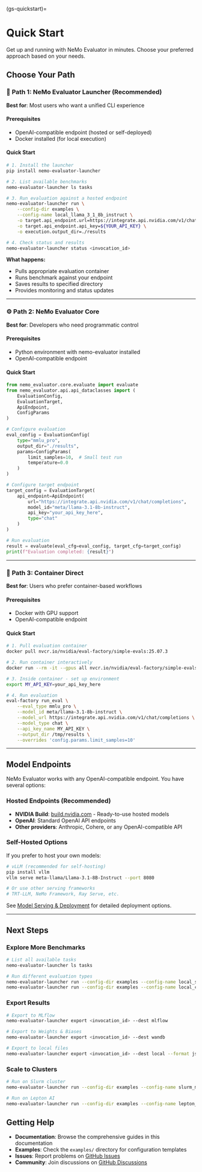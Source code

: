 (gs-quickstart)=
# Quick Start

Get up and running with NeMo Evaluator in minutes. Choose your preferred approach based on your needs.

## Choose Your Path

### 🚀 **Path 1: NeMo Evaluator Launcher** (Recommended)

**Best for**: Most users who want a unified CLI experience

#### Prerequisites
- OpenAI-compatible endpoint (hosted or self-deployed)
- Docker installed (for local execution)

#### Quick Start
```bash
# 1. Install the launcher
pip install nemo-evaluator-launcher

# 2. List available benchmarks
nemo-evaluator-launcher ls tasks

# 3. Run evaluation against a hosted endpoint
nemo-evaluator-launcher run \
    --config-dir examples \
    --config-name local_llama_3_1_8b_instruct \
    -o target.api_endpoint.url=https://integrate.api.nvidia.com/v1/chat/completions \
    -o target.api_endpoint.api_key=${YOUR_API_KEY} \
    -o execution.output_dir=./results

# 4. Check status and results
nemo-evaluator-launcher status <invocation_id>
```

**What happens:**
- Pulls appropriate evaluation container
- Runs benchmark against your endpoint
- Saves results to specified directory
- Provides monitoring and status updates

---

### ⚙️ **Path 2: NeMo Evaluator Core**

**Best for**: Developers who need programmatic control

#### Prerequisites
- Python environment with nemo-evaluator installed
- OpenAI-compatible endpoint

#### Quick Start
```python
from nemo_evaluator.core.evaluate import evaluate
from nemo_evaluator.api.api_dataclasses import (
    EvaluationConfig, 
    EvaluationTarget, 
    ApiEndpoint, 
    ConfigParams
)

# Configure evaluation
eval_config = EvaluationConfig(
    type="mmlu_pro",
    output_dir="./results",
    params=ConfigParams(
        limit_samples=10,  # Small test run
        temperature=0.0
    )
)

# Configure target endpoint
target_config = EvaluationTarget(
    api_endpoint=ApiEndpoint(
        url="https://integrate.api.nvidia.com/v1/chat/completions",
        model_id="meta/llama-3.1-8b-instruct",
        api_key="your_api_key_here",
        type="chat"
    )
)

# Run evaluation
result = evaluate(eval_cfg=eval_config, target_cfg=target_config)
print(f"Evaluation completed: {result}")
```

---

### 🐳 **Path 3: Container Direct**

**Best for**: Users who prefer container-based workflows

#### Prerequisites
- Docker with GPU support
- OpenAI-compatible endpoint

#### Quick Start
```bash
# 1. Pull evaluation container
docker pull nvcr.io/nvidia/eval-factory/simple-evals:25.07.3

# 2. Run container interactively
docker run --rm -it --gpus all nvcr.io/nvidia/eval-factory/simple-evals:25.07.3 bash

# 3. Inside container - set up environment
export MY_API_KEY=your_api_key_here

# 4. Run evaluation
eval-factory run_eval \
    --eval_type mmlu_pro \
    --model_id meta/llama-3.1-8b-instruct \
    --model_url https://integrate.api.nvidia.com/v1/chat/completions \
    --model_type chat \
    --api_key_name MY_API_KEY \
    --output_dir /tmp/results \
    --overrides 'config.params.limit_samples=10'
```

---

## Model Endpoints

NeMo Evaluator works with any OpenAI-compatible endpoint. You have several options:

### **Hosted Endpoints** (Recommended)
- **NVIDIA Build**: [build.nvidia.com](https://build.nvidia.com) - Ready-to-use hosted models
- **OpenAI**: Standard OpenAI API endpoints  
- **Other providers**: Anthropic, Cohere, or any OpenAI-compatible API

### **Self-Hosted Options**
If you prefer to host your own models:

```bash
# vLLM (recommended for self-hosting)
pip install vllm
vllm serve meta-llama/Llama-3.1-8B-Instruct --port 8080

# Or use other serving frameworks
# TRT-LLM, NeMo Framework, Ray Serve, etc.
```

See [Model Serving & Deployment](../deployment/index.md) for detailed deployment options.

---

## Next Steps

### Explore More Benchmarks
```bash
# List all available tasks
nemo-evaluator-launcher ls tasks

# Run different evaluation types
nemo-evaluator-launcher run --config-dir examples --config-name local_safety_evaluation
nemo-evaluator-launcher run --config-dir examples --config-name local_code_generation
```

### Export Results
```bash
# Export to MLflow
nemo-evaluator-launcher export <invocation_id> --dest mlflow

# Export to Weights & Biases  
nemo-evaluator-launcher export <invocation_id> --dest wandb

# Export to local files
nemo-evaluator-launcher export <invocation_id> --dest local --format json
```

### Scale to Clusters
```bash
# Run on Slurm cluster
nemo-evaluator-launcher run --config-dir examples --config-name slurm_multi_gpu

# Run on Lepton AI
nemo-evaluator-launcher run --config-dir examples --config-name lepton_deployment
```

## Getting Help

- **Documentation**: Browse the comprehensive guides in this documentation
- **Examples**: Check the `examples/` directory for configuration templates
- **Issues**: Report problems on [GitHub Issues](https://github.com/NVIDIA-NeMo/Eval/issues)
- **Community**: Join discussions on [GitHub Discussions](https://github.com/NVIDIA-NeMo/Eval/discussions)
